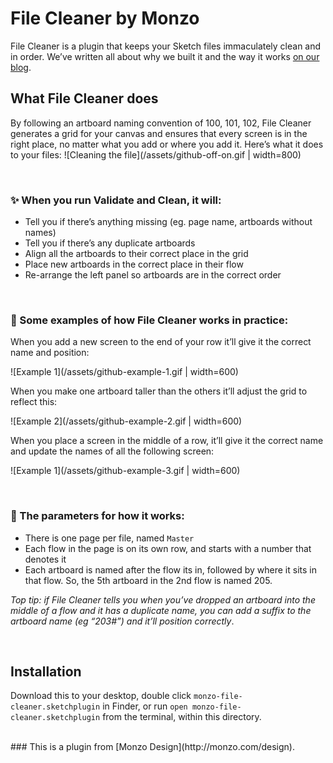 # File Cleaner by Monzo

File Cleaner is a plugin that keeps your Sketch files immaculately clean and in order. We’ve written all about why we built it and the way it works [on our blog](monzo.com/blog). 

## What File Cleaner does
By following an artboard naming convention of 100, 101, 102, File Cleaner generates a grid for your canvas and ensures that every screen is in the right place, no matter what you add or where you add it. Here’s what it does to your files:
![Cleaning the file](/assets/github-off-on.gif  | width=800)

<br>

### ✨ When you run Validate and Clean, it will:
* Tell you if there’s anything missing (eg. page name, artboards without names)
* Tell you if there’s any duplicate artboards
* Align all the artboards to their correct place in the grid
* Place new artboards in the correct place in their flow
* Re-arrange the left panel so artboards are in the correct order

<br>

### 👀 Some examples of how File Cleaner works in practice:
When you add a new screen to the end of your row it’ll give it the correct name and position:

![Example 1](/assets/github-example-1.gif  | width=600)<br>

When you make one artboard taller than the others it’ll adjust the grid to reflect this:

![Example 2](/assets/github-example-2.gif  | width=600)<br>

When you place a screen in the middle of a row, it’ll give it the correct name and update the names of all the following screen:

![Example 1](/assets/github-example-3.gif  | width=600)

<br>

### 📄 The parameters for how it works:
* There is one page per file, named `Master`
* Each flow in the page is on its own row, and starts with a number that denotes it
* Each artboard is named after the flow its in, followed by where it sits in that flow. So, the 5th artboard in the 2nd flow is named 205.

*Top tip: if File Cleaner tells you when you’ve dropped an artboard into the middle of a flow and it has a duplicate name, you can add a suffix to the artboard name (eg “203#”) and it’ll position correctly*.

<br>

## Installation

Download this to your desktop, double click `monzo-file-cleaner.sketchplugin` in Finder, or run `open monzo-file-cleaner.sketchplugin` from the terminal, within this directory.

<br>
### This is a plugin from [Monzo Design](http://monzo.com/design).
